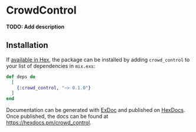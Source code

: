 # CrowdControl

**TODO: Add description**

## Installation

If [available in Hex](https://hex.pm/docs/publish), the package can be installed
by adding `crowd_control` to your list of dependencies in `mix.exs`:

```elixir
def deps do
  [
    {:crowd_control, "~> 0.1.0"}
  ]
end
```

Documentation can be generated with [ExDoc](https://github.com/elixir-lang/ex_doc)
and published on [HexDocs](https://hexdocs.pm). Once published, the docs can
be found at <https://hexdocs.pm/crowd_control>.

